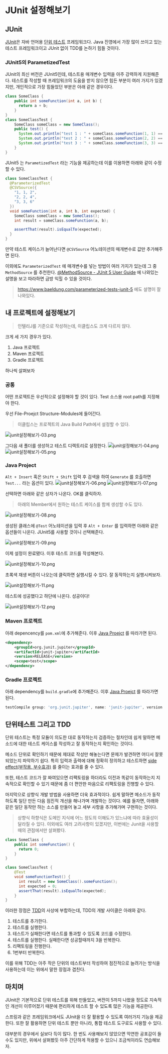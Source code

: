 # JUnit 설정해보기

## JUnit

[JUnit](https://junit.org/junit5/)은 자바 언어용 [단위 테스트](https://ko.wikipedia.org/wiki/%EC%9C%A0%EB%8B%9B_%ED%85%8C%EC%8A%A4%ED%8A%B8) 프레임워크다. Java 진영에서 가장 많이 쓰이고 있는 테스트 프레임워크이고 JUnit 없이 TDD를 논하기 힘들 것이다.

### JUnit5의 ParametizedTest

JUnit의 최신 버전은 JUnit5인데, 테스트용 매개변수 입력을 아주 강력하게 지원해준다. 테스트를 작성할 때 프레임워크의 도움을 받지 않으면 힘든 부분이 여러 가지가 있겠지만, 개인적으로 가장 힘들었던 부분은 아래 같은 경우이다.

```java
class SomeClass {
    public int someFunction(int a, int b) {
      return a + b;
    }
}
class SomeClassTest {
    SomeClass someClass = new SomeClass();
    public test() {
      System.out.println("test 1 : " + someClass.someFunction(1, 1) == 2);
      System.out.println("test 2 : " + someClass.someFunction(2, 2) == 4);
      System.out.println("test 3 : " + someClass.someFunction(3, 3) == 6);
    }
}
```

JUnit5 는 `ParametizedTest` 라는 기능을 제공하는데 이를 이용하면 아래와 같이 수정할 수 있다.

```java
class SomeClassTest {
  @ParameterizedTest
  @CSVSource({
    "1, 1, 2",
    "2, 2, 4",
    "3, 3, 6"
  })
  void someFunction(int a, int b, int expected) {
    SomeClass someClass = new SomeClass();
    int result = someClass.someFunction(a, b);

    assertThat(result).isEqualTo(expected);
  }
}
```

만약 테스트 케이스가 늘어난다면 `@CSVSource` 어노테이션의 매개변수로 값만 추가해주면 된다.

이외에도 `ParameterizedTest` 에 매개변수를 넣는 방법이 여러 가지가 있는데 그 중 `MethodSource` 를 추천한다.
[@MethodSource - JUnit 5 User Guide](https://junit.org/junit5/docs/current/user-guide/#writing-tests-parameterized-tests-sources-MethodSource) 에 나와있는 설명을 보고 따라하면 금방 익힐 수 있을 것이다.

> https://www.baeldung.com/parameterized-tests-junit-5 에도 설명이 잘 나와있다.

## 내 프로젝트에 설정해보기

> 인텔리J를 기준으로 작성하는데, 이클립스도 크게 다르지 않다.

크게 세 가지 경우가 있다.

1. Java 프로젝트
2. Maven 프로젝트
3. Gradle 프로젝트

하나씩 살펴보자

### 공통

어떤 프로젝트든 우선적으로 설정해야 할 것이 있다. Test 소스용 root path를 지정해야 한다.

우선 File-Proejct Structure-Modules에 들어간다.

> 이클립스는 프로젝트의 Java Build Path에서 설정할 수 있다.

![junit설정해보기-03.png](https://raw.githubusercontent.com/Dae-Hwa/Dae-Hwa.github.io/master/data/blog/2021-01-05--junit-%EC%84%A4%EC%A0%95%ED%95%B4%EB%B3%B4%EA%B8%B0/junit%EC%84%A4%EC%A0%95%ED%95%B4%EB%B3%B4%EA%B8%B0-03.png)

그다음 새 폴더를 생성하고 테스트 디렉토리로 설정한다.
![junit설정해보기-04.png](https://raw.githubusercontent.com/Dae-Hwa/Dae-Hwa.github.io/master/data/blog/2021-01-05--junit-%EC%84%A4%EC%A0%95%ED%95%B4%EB%B3%B4%EA%B8%B0/junit%EC%84%A4%EC%A0%95%ED%95%B4%EB%B3%B4%EA%B8%B0-04.png)
![junit설정해보기-05.png](https://raw.githubusercontent.com/Dae-Hwa/Dae-Hwa.github.io/master/data/blog/2021-01-05--junit-%EC%84%A4%EC%A0%95%ED%95%B4%EB%B3%B4%EA%B8%B0/junit%EC%84%A4%EC%A0%95%ED%95%B4%EB%B3%B4%EA%B8%B0-05.png)

### Java Project

`Alt + Insert` 혹은 `Shift + Shift` 입력 후 검색을 하여 `Generate` 를 호출하면 `Test...` 라는 옵션이 있다.
![junit설정해보기-06.png](https://raw.githubusercontent.com/Dae-Hwa/Dae-Hwa.github.io/master/data/blog/2021-01-05--junit-%EC%84%A4%EC%A0%95%ED%95%B4%EB%B3%B4%EA%B8%B0/junit%EC%84%A4%EC%A0%95%ED%95%B4%EB%B3%B4%EA%B8%B0-06.png)
![junit설정해보기-07.png](https://raw.githubusercontent.com/Dae-Hwa/Dae-Hwa.github.io/master/data/blog/2021-01-05--junit-%EC%84%A4%EC%A0%95%ED%95%B4%EB%B3%B4%EA%B8%B0/junit%EC%84%A4%EC%A0%95%ED%95%B4%EB%B3%B4%EA%B8%B0-07.png)

선택하면 아래와 같은 상자가 나온다. OK를 클릭하자.

> 아래의 Member에서 원하는 테스트 케이스를 함께 생성할 수도 있다.

![junit설정해보기-08.png](https://raw.githubusercontent.com/Dae-Hwa/Dae-Hwa.github.io/master/data/blog/2021-01-05--junit-%EC%84%A4%EC%A0%95%ED%95%B4%EB%B3%B4%EA%B8%B0/junit%EC%84%A4%EC%A0%95%ED%95%B4%EB%B3%B4%EA%B8%B0-08.png)

생성된 클래스에 `@Test` 어노테이션을 입력 후 `Alt + Enter` 를 입력하면 아래와 같은 옵션들이 나온다. JUnit5를 사용할 것이니 선택해준다.

![junit설정해보기-09.png](https://raw.githubusercontent.com/Dae-Hwa/Dae-Hwa.github.io/master/data/blog/2021-01-05--junit-%EC%84%A4%EC%A0%95%ED%95%B4%EB%B3%B4%EA%B8%B0/junit%EC%84%A4%EC%A0%95%ED%95%B4%EB%B3%B4%EA%B8%B0-09.png)

이제 설정이 완료됐다. 이후 테스트 코드를 작성해본다.

![junit설정해보기-10.png](https://raw.githubusercontent.com/Dae-Hwa/Dae-Hwa.github.io/master/data/blog/2021-01-05--junit-%EC%84%A4%EC%A0%95%ED%95%B4%EB%B3%B4%EA%B8%B0/junit%EC%84%A4%EC%A0%95%ED%95%B4%EB%B3%B4%EA%B8%B0-10.png)

초록색 재생 버튼이 나오는데 클릭하면 실행시킬 수 있다. 잘 동작하는지 실행시켜보자.

![junit설정해보기-11.png](https://raw.githubusercontent.com/Dae-Hwa/Dae-Hwa.github.io/master/data/blog/2021-01-05--junit-%EC%84%A4%EC%A0%95%ED%95%B4%EB%B3%B4%EA%B8%B0/junit%EC%84%A4%EC%A0%95%ED%95%B4%EB%B3%B4%EA%B8%B0-11.png)

테스트에 성공했다고 하단에 나온다. 성공이다!

![junit설정해보기-12.png](https://raw.githubusercontent.com/Dae-Hwa/Dae-Hwa.github.io/master/data/blog/2021-01-05--junit-%EC%84%A4%EC%A0%95%ED%95%B4%EB%B3%B4%EA%B8%B0/junit%EC%84%A4%EC%A0%95%ED%95%B4%EB%B3%B4%EA%B8%B0-12.png)

### Maven 프로젝트

아래 depencency를 `pom.xml`에 추가해준다. 이후 [Java Proejct](#java-project) 를 따라가면 된다.

```xml
<dependency>
    <groupId>org.junit.jupiter</groupId>
    <artifactId>junit-jupiter</artifactId>
    <version>RELEASE</version>
    <scope>test</scope>
</dependency>
```

### Gradle 프로젝트

아래 dependency를 `build.gradle`에 추가해준다. 이후 [Java Proejct](#java-project) 를 따라가면 된다.

```gradle
testCompile group: 'org.junit.jupiter', name: 'junit-jupiter', version: 'latest.release'
```

## 단위테스트 그리고 TDD

단위 테스트는 특정 모듈이 의도한 대로 동작하는지 검증하는 절차인데 쉽게 말하면 메소드에 대한 테스트 케이스를 작성하고 잘 동작하는지 확인하는 것이다.

메소드 단위로 확인하기 때문에 제대로 작성만 해놓는다면 문제가 발견하면 어디서 잘못되었는지 파악하기 쉽다. 특히 입력과 출력에 대해 정확히 정의하고 테스트하면 [side effect(부작용, 부수효과)](<https://ko.wikipedia.org/wiki/%EB%B6%80%EC%9E%91%EC%9A%A9_(%EC%BB%B4%ED%93%A8%ED%84%B0_%EA%B3%BC%ED%95%99)>) 를 줄이는 효과를 줄 수 있다.

또한, 테스트 코드가 잘 짜여있으면 리팩토링을 하더라도 이전과 똑같이 동작하는지 지속적으로 확인할 수 있기 때문에 좀 더 편안한 마음으로 리팩토링을 진행할 수 있다.

마지막으로 상향식 개발 방법을 사용하면 더욱 효과적이다. 쉽게 말하면 메소드가 동작하도록 일단 만든 다음 점진적 개선을 해나가며 개발하는 것이다. 예를 들자면, 아래와 같은 일단 동작만 하는 소스를 만들어 놓고 세부 사항을 추가해가며 구현하는 것이다.

> 상향식 하향식은 도메인 지식에 어느 정도의 이해도가 있느냐에 따라 효율성이 달라질 수 있다. 이외에도 여러 고려사항이 있겠지만, 이번에는 Junit을 사용할 때의 관점에서만 살펴봤다.

```java
class SomeClass {
    public int someFunction() {
      return 0;
    }
}

class SomeClassTest {
    @Test
    void someFunctionTest() {
      int result = new SomeClass().someFunction();
      int expected = 0;
      assertThat(result).isEqualTo(expected);
    }
}
```

이러한 장점은 [TDD](https://en.wikipedia.org/wiki/Test-driven_development)의 사상에 부합하는데, TDD의 개발 사이클은 아래와 같다.

1. 테스트를 추가한다.
2. 테스트를 실행한다.
3. 테스트가 실패한다면 테스트를 통과할 수 있도록 코드를 수정한다.
4. 테스트를 실행한다. 실패한다면 성공할때까지 3을 반복한다.
5. 리팩토링을 진행한다.
6. 1번부터 반복한다.

이를 위해 TDD는 아주 작은 단위의 테스트부터 작성하여 점진적으로 늘려가는 방식을 사용하는데 이는 위에서 말한 장점과 겹친다.

## 마치며

JUnit은 기본적으로 단위 테스트를 위해 만들었고, 버전이 5까지 나왔을 정도로 지속적인 개선이 이루어졌기 때문에 편리하게 테스트 할 수 있도록 많은 기능을 제공한다.

스프링과 같은 프레임워크에서도 JUnit을 더 잘 활용할 수 있도록 여러가지 기능을 제공한다. 또한 잘 활용하면 단위 테스트 뿐만 아니라, 통합 테스트 도구로도 사용할 수 있다.

대부분의 경우에서 실보다 득이 많다. 한 번도 사용해보지 않았으면 막연한 공포감이 들 수도 있지만, 위에서 살펴봤듯 아주 간단하게 적용할 수 있으니 조금씩이라도 연습해보자.
